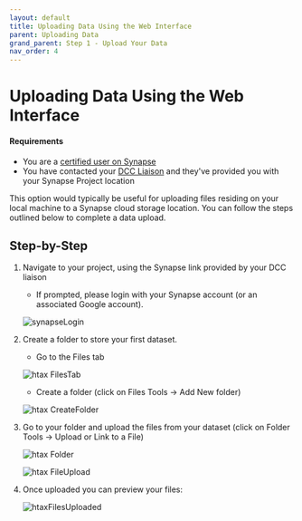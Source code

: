 ```yaml
---
layout: default
title: Uploading Data Using the Web Interface
parent: Uploading Data
grand_parent: Step 1 - Upload Your Data 
nav_order: 4
---
```


# Uploading Data Using the Web Interface

#### Requirements
- You are a [certified user on Synapse](https://help.synapse.org/docs/Synapse-User-Account-Types.2007072795.html)
- You have contacted your [DCC Liaison](dcc-liaison) and they've provided you with your Synapse Project location

This option would typically be useful for uploading files residing on your local machine to a Synapse cloud storage location. You can follow the steps outlined below to complete a data upload.

## Step-by-Step

1. Navigate to your project, using the Synapse link provided by your DCC liaison
   - If prompted, please login with your Synapse account (or an associated Google account).
 
   ![synapseLogin](https://user-images.githubusercontent.com/15043209/67429375-e0faab80-f594-11e9-9353-1ab2fcd4976e.png)

2. Create a folder to store your first dataset.
   - Go to the Files tab 

   ![htax FilesTab](https://user-images.githubusercontent.com/15043209/67429855-df7db300-f595-11e9-88b4-dab59c3ec95a.png)
    
   - Create a folder (click on Files Tools -> Add New folder) 
   
   ![htax CreateFolder](https://user-images.githubusercontent.com/15043209/67429986-253a7b80-f596-11e9-8e71-52c6b946f676.png)


3. Go to your folder and upload the files from your dataset (click on Folder Tools -> Upload or Link to a File)
   
   ![htax Folder](https://user-images.githubusercontent.com/15043209/67430041-4733fe00-f596-11e9-90fc-cd88cdef51c1.png)
   
   ![htax FileUpload](https://user-images.githubusercontent.com/15043209/67430069-531fc000-f596-11e9-811b-5c48ef1a8ded.png)

4. Once uploaded you can preview your files:
   
   ![htaxFilesUploaded](https://user-images.githubusercontent.com/15043209/67430086-5c109180-f596-11e9-9c58-dc7f36c5f134.png)


